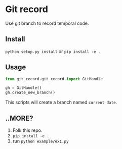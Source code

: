 # Git record

Use git branch to record temporal code.


## Install

`python setup.py install` or `pip install -e .`


## Usage

``` python
from git_record.git_record import GitHandle

gh = GitHandle()
gh.create_new_branch()

```

This scripts will create a branch named `current date`.


## ..MORE?

1. Folk this repo.
2. `pip install -e .`
3. run `python example/ex1.py`
